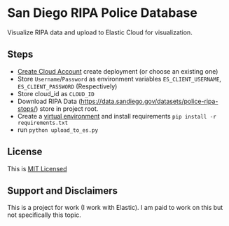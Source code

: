 # San Diego RIPA Police Database

Visualize RIPA data and upload to Elastic Cloud for visualization.

## Steps

- [Create Cloud Account](https://cloud.elastic.co) create deployment (or choose an existing one)
- Store `Username`/`Password` as environment variables `ES_CLIENT_USERNAME`, `ES_CLIENT_PASSWORD` (Respectively)
- Store cloud_id as `CLOUD_ID`
- Download RIPA Data (<https://data.sandiego.gov/datasets/police-ripa-stops/>) store in project root.
- Create a [virtual environment](https://docs.python.org/3/tutorial/venv.html) and install requirements `pip install -r requirements.txt`
- run `python upload_to_es.py`

## License

This is [MIT Licensed](https://github.com/kjaymiller/sd-ripa-data/blob/main/LICENSE)

## Support and Disclaimers

This is a project for work (I work with Elastic). I am paid to work on this but not specifically this topic.
